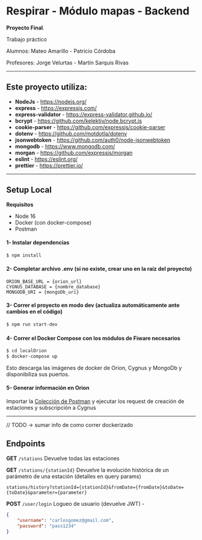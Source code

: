 # Respirar - Módulo mapas - Backend

**Proyecto Final**.

Trabajo práctico

Alumnos: Mateo Amarillo - Patricio Córdoba

Profesores: Jorge Velurtas - Martín Sarquis Rivas

****

## Este proyecto utiliza: ##

- **NodeJs** - https://nodejs.org/
- **express** - https://expressjs.com/
- **express-validator** - https://express-validator.github.io/
- **bcrypt** - https://github.com/kelektiv/node.bcrypt.js
- **cookie-parser** - https://github.com/expressjs/cookie-parser
- **dotenv** - https://github.com/motdotla/dotenv
- **jsonwebtoken** - https://github.com/auth0/node-jsonwebtoken
- **mongodb** - https://www.mongodb.com/
- **morgan** - https://github.com/expressjs/morgan
- **eslint** - https://eslint.org/
- **prettier** - https://prettier.io/

****

## Setup Local
**Requisitos**
- Node 16
- Docker (con docker-compose)
- Postman

#### 1- Instalar dependencias ####
```bash
$ npm install
```
#### 2- Completar archivo .env (si no existe, crear uno en la raíz del proyecto)
```env
ORION_BASE_URL = {orion_url}
CYGNUS_DATABASE = {nombre_database}
MONGODB_URI = {mongoDb_uri}
```
#### 3- Correr el proyecto en modo dev (actualiza automáticamente ante cambios en el código) ####
```bash
$ npm run start-dev
```

#### 4- Correr el Docker Compose con los módulos de Fiware necesarios ####
```bash
$ cd localOrion
$ docker-compose up
```
Esto descarga las imágenes de docker de Orion, Cygnus y MongoDb y disponibiliza sus puertos.

#### 5- Generar información en Orion ####
Importar la [Colección de Postman](localOrion/Orion%20Local.postman_collection.json) y ejecutar los request de creación de estaciones y subscripción a Cygnus

****

// TODO -> sumar info de como correr dockerizado


## Endpoints

**GET** `/stations` Devuelve todas las estaciones

**GET** `/stations/{stationId}` Devuelve la evolución histórica de un parámetro de una estación  (detalles en query params)
```url
stations/history?stationId={stationId}&fromDate={fromDate}&toDate={toDate}&parameter={parameter}
```


**POST** `/user/login` Logueo de usuario (devuelve JWT) - 
```json 
{
    "username": "carlosgomez@gmail.com",
    "password": "pass1234"
}
```
